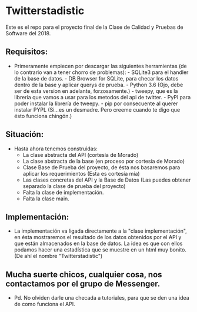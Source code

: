 # Twitterstadistic

Este es el repo para el proyecto final de la Clase de Calidad y Pruebas de Software del 2018.

## Requisitos:

* Primeramente empiecen por descargar las siguientes herramientas
(de lo contrario van a tener chorro de problemas):
        - SQLite3 para el handler de la base de datos.
        - DB Browser for SQLite, para checar los datos dentro de la base y aplicar querys de prueba.
        - Python 3.6 (Ojo, debe ser de esta version en adelante, forzosamente.)
        - tweepy, que es la librería que vamos a usar para los metodos del api de twitter.
        - PyPl para poder instalar la librería de tweepy.
        - pip por consecuente al querer instalar PYPL
          (Si...es un desmadre. Pero creeme cuando te digo que ésto funciona chingón.)

## Situación:

* Hasta ahora tenemos construidas:
    - La clase abstracta del API (cortesía de Morado)
    - La clase abstracta de la base (en proceso por cortesía de Morado)
    - Clase Base de Prueba del proyecto, de ésta nos basaremos para aplicar los requerimientos (Esta es cortesía mía)
    - Las clases concretas del API y la Base de Datos (Las puedes obtener separado la clase de prueba del proyecto)
    - Falta la clase de implementación.
    - Falta la clase main.

## Implementación:

* La implementación va ligada directamente a la "clase implementación", en ésta mostraremos el resultado de los
datos obtenidos por el API y que están almacenados en la base de datos.
La idea es que con ellos podamos hacer una estadística que se muestre en un html muy bonito.
(De ahí el nombre "Twitterstadistic")

## Mucha suerte chicos, cualquier cosa, nos contactamos por el grupo de Messenger.
 * Pd. No olviden darle una checada a tutoriales, para que se den una idea de como funciona el API.
